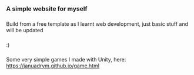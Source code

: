 ### A simple website for myself
###
Build from a free template as I learnt web development, just basic stuff and will be updated
###
:)
###
Some very simple games I made with Unity, 
here: https://januadrym.github.io/game.html
